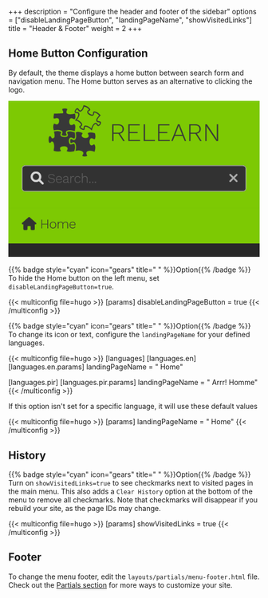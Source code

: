 +++
description = "Configure the header and footer of the sidebar"
options = ["disableLandingPageButton", "landingPageName", "showVisitedLinks"]
title = "Header & Footer"
weight = 2
+++

## Home Button Configuration

By default, the theme displays a home button between search form and navigation menu. The Home button serves as an alternative to clicking the logo.

![Default Home Button](home_button_defaults.png?width=18.75rem)

{{% badge style="cyan" icon="gears" title=" " %}}Option{{% /badge %}} To hide the Home button on the left menu, set `disableLandingPageButton=true`.

{{< multiconfig file=hugo >}}
[params]
  disableLandingPageButton = true
{{< /multiconfig >}}

{{% badge style="cyan" icon="gears" title=" " %}}Option{{% /badge %}} To change its icon or text, configure the `landingPageName` for your defined languages.

{{< multiconfig file=hugo >}}
[languages]
  [languages.en]
    [languages.en.params]
      landingPageName = "<i class='fa-fw fas fa-home'></i> Home"

  [languages.pir]
    [languages.pir.params]
      landingPageName = "<i class='fa-fw fas fa-home'></i> Arrr! Homme"
{{< /multiconfig >}}

If this option isn't set for a specific language, it will use these default values

{{< multiconfig file=hugo >}}
[params]
  landingPageName = "<i class='fa-fw fas fa-home'></i> Home"
{{< /multiconfig >}}

## History

{{% badge style="cyan" icon="gears" title=" " %}}Option{{% /badge %}} Turn on `showVisitedLinks=true` to see checkmarks next to visited pages in the main menu. This also adds a `Clear History` option at the bottom of the menu to remove all checkmarks. Note that checkmarks will disappear if you rebuild your site, as the page IDs may change.

{{< multiconfig file=hugo >}}
[params]
  showVisitedLinks = true
{{< /multiconfig >}}

## Footer

To change the menu footer, edit the `layouts/partials/menu-footer.html` file. Check out the [Partials section](configuration/customization/partials) for more ways to customize your site.
